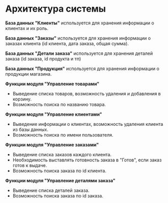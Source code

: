 ﻿# Архитектура системы

**База данных "Клиенты"** используется для хранения информации о клиентах и их роль.

**База данных "Заказы"** используется для хранения информации о заказах клиента (id клиента, дата заказа, общая сумма).

**База данных "Детали заказа"** используется для хранения деталей заказа (id заказа, id продукта и тп)

**База данных "Продукция"** используется для хранения информации о продукции магазина.

**Функции модуля "Управление товарами"** 

* Выведение списка товаров, возможность удаления и добавления в корзину.
* Возможность поиска по названию товара.

**Функции модуля "Управление клиентами"** 

* Выведение информации о клиентах, возможность удаления клиента из базы данных.
* Возможность поиска по имени пользователя.

**Функции модуля "Управление заказами"** 

* Выведение списка заказов каждого клиента.
* Необходимость выставлять готовность заказа в "Готов", если заказ готов к выдаче.
* Возможность поиска заказа по id клиента.

**Функции модуля "Управление деталями заказа"** 

* Выведение списка деталей заказа.
* Возможность поиска заказа по id заказа.